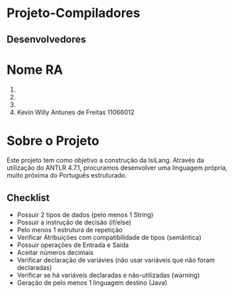 # Projeto-Compiladores

## Desenvolvedores
#  Nome                                 RA
1. 
1. 
1. 
1. Kevin Willy Antunes de Freitas       11066012


# Sobre o Projeto
  Este projeto tem como objetivo a construção da IsiLang. 
  Através da utilização do ANTLR 4.7.1, procuramos desenvolver
  uma linguagem própria, muito próxima do Português estruturado.  

## Checklist
- Possuir 2 tipos de dados (pelo menos 1 String) 	
- Possuir a instrução de decisão (if/else)
- Pelo menos 1 estrutura de repetição
- Verificar Atribuições com compatibilidade de tipos (semântica) 	
- Possuir operações de Entrada e Saída
- Aceitar números decimais 	
- Verificar declaração de variávies (não usar variáveis que não foram declaradas)
- Verificar se há variáveis declaradas e não-utilizadas (warning)
- Geração de pelo menos 1 linguagem destino (Java)	

